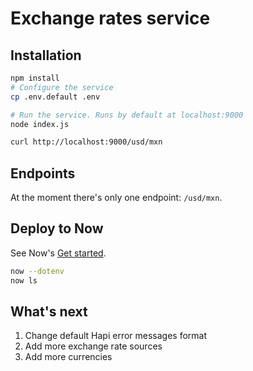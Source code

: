 # Exchange rates service

## Installation

```bash
npm install
# Configure the service
cp .env.default .env

# Run the service. Runs by default at localhost:9000
node index.js

curl http://localhost:9000/usd/mxn
```

## Endpoints

At the moment there's only one endpoint: `/usd/mxn`.

## Deploy to Now

See Now's [Get started](https://zeit.co/now#get-started).

```bash
now --dotenv
now ls
```

## What's next

1. Change default Hapi error messages format
2. Add more exchange rate sources
3. Add more currencies